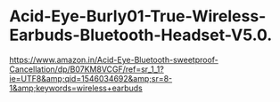 # Acid-Eye-Burly01-True-Wireless-Earbuds-Bluetooth-Headset-V5.0.
https://www.amazon.in/Acid-Eye-Bluetooth-sweetproof-Cancellation/dp/B07KM8VCGF/ref=sr_1_1?ie=UTF8&amp;qid=1546034692&amp;sr=8-1&amp;keywords=wireless+earbuds
